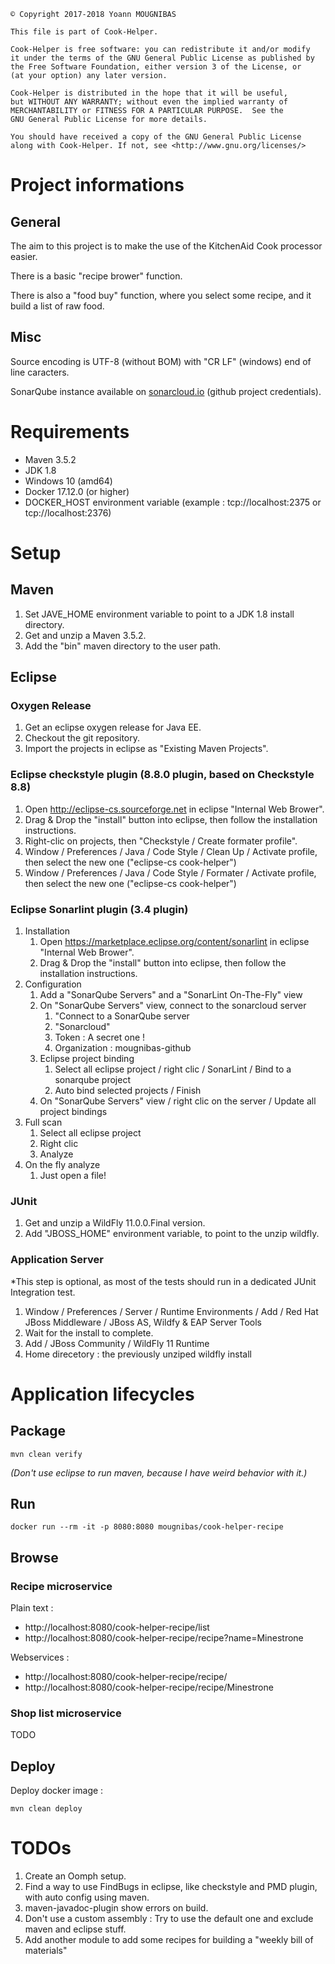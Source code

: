 ```
© Copyright 2017-2018 Yoann MOUGNIBAS

This file is part of Cook-Helper.

Cook-Helper is free software: you can redistribute it and/or modify
it under the terms of the GNU General Public License as published by
the Free Software Foundation, either version 3 of the License, or
(at your option) any later version.

Cook-Helper is distributed in the hope that it will be useful,
but WITHOUT ANY WARRANTY; without even the implied warranty of
MERCHANTABILITY or FITNESS FOR A PARTICULAR PURPOSE.  See the
GNU General Public License for more details.

You should have received a copy of the GNU General Public License
along with Cook-Helper. If not, see <http://www.gnu.org/licenses/>
```

# Project informations

## General

The aim to this project is to make the use of the KitchenAid Cook processor easier.

There is a basic "recipe brower" function.

There is also a "food buy" function, where you select some recipe, and it build a list of raw food.

## Misc

Source encoding is UTF-8 (without BOM) with "CR LF" (windows) end of line caracters.

SonarQube instance available on [sonarcloud.io](https://sonarcloud.io/organizations/mougnibas-github/projects) (github project credentials).


# Requirements

* Maven 3.5.2
* JDK 1.8
* Windows 10 (amd64)
* Docker 17.12.0 (or higher)
* DOCKER_HOST environment variable (example : tcp://localhost:2375 or tcp://localhost:2376)

# Setup

## Maven

1) Set JAVE_HOME environment variable to point to a JDK 1.8 install directory.
1) Get and unzip a Maven 3.5.2.
1) Add the "bin" maven directory to the user path.

## Eclipse

### Oxygen Release

1) Get an eclipse oxygen release for Java EE.
1) Checkout the git repository.
1) Import the projects in eclipse as "Existing Maven Projects".

### Eclipse checkstyle plugin (8.8.0 plugin, based on Checkstyle 8.8)

1) Open http://eclipse-cs.sourceforge.net in eclipse "Internal Web Brower".
1) Drag & Drop the "install" button into eclipse, then follow the installation instructions.
1) Right-clic on projects, then "Checkstyle / Create formater profile".
1) Window / Preferences / Java / Code Style / Clean Up / Activate profile, then select the new one ("eclipse-cs cook-helper")
1) Window / Preferences / Java / Code Style / Formater / Activate profile, then select the new one ("eclipse-cs cook-helper")

### Eclipse Sonarlint plugin (3.4 plugin)

1) Installation
   1) Open https://marketplace.eclipse.org/content/sonarlint in eclipse "Internal Web Brower".
   1) Drag & Drop the "install" button into eclipse, then follow the installation instructions.
1) Configuration
   1) Add a "SonarQube Servers" and a "SonarLint On-The-Fly" view
   1) On "SonarQube Servers" view, connect to the sonarcloud server
      1) "Connect to a SonarQube server
	  1) "Sonarcloud"
	  1) Token : A secret one !
	  1) Organization : mougnibas-github
   1) Eclipse project binding
      1) Select all eclipse project / right clic / SonarLint / Bind to a sonarqube project
	  1) Auto bind selected projects / Finish
   1) On "SonarQube Servers" view / right clic on the server / Update all project bindings
1) Full scan
   1) Select all eclipse project
   1) Right clic
   1) Analyze
1) On the fly analyze
   1) Just open a file!


### JUnit

1) Get and unzip a WildFly 11.0.0.Final version.
1) Add "JBOSS_HOME" environment variable, to point to the unzip wildfly.

### Application Server

*This step is optional, as most of the tests should run in a dedicated JUnit Integration test.

1) Window / Preferences / Server / Runtime Environments / Add / Red Hat JBoss Middleware / JBoss AS, Wildfy & EAP Server Tools
1) Wait for the install to complete.
1) Add / JBoss Community / WildFly 11 Runtime
1) Home direcetory : the previously unziped wildfly install

# Application lifecycles

## Package

`mvn clean verify`

*(Don't use eclipse to run maven, because I have weird behavior with it.)*

## Run

`docker run --rm -it -p 8080:8080 mougnibas/cook-helper-recipe`

## Browse

### Recipe microservice

Plain text :
* http://localhost:8080/cook-helper-recipe/list
* http://localhost:8080/cook-helper-recipe/recipe?name=Minestrone

Webservices :
* http://localhost:8080/cook-helper-recipe/recipe/
* http://localhost:8080/cook-helper-recipe/recipe/Minestrone

### Shop list microservice

TODO

## Deploy

Deploy docker image :

`mvn clean deploy`


# TODOs

1) Create an Oomph setup.
1) Find a way to use FindBugs in eclipse, like checkstyle and PMD plugin, with auto config using maven.
1) maven-javadoc-plugin show errors on build.
1) Don't use a custom assembly : Try to use the default one and exclude maven and eclipse stuff.
1) Add another module to add some recipes for building a "weekly bill of materials"

